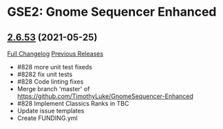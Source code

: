 # GSE2: Gnome Sequencer Enhanced

## [2.6.53](https://github.com/TimothyLuke/GnomeSequencer-Enhanced/tree/2.6.53) (2021-05-25)
[Full Changelog](https://github.com/TimothyLuke/GnomeSequencer-Enhanced/compare/2.6.52...2.6.53) [Previous Releases](https://github.com/TimothyLuke/GnomeSequencer-Enhanced/releases)

- #828 more unit test fixeds  
- #8282 fix unit tests  
- #828 Code linting fixes  
- Merge branch 'master' of https://github.com/TimothyLuke/GnomeSequencer-Enhanced  
- #828 Implement Classics Ranks in TBC  
- Update issue templates  
- Create FUNDING.yml  